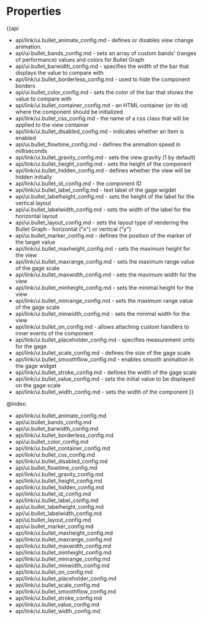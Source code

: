 Properties
==========

{{api
- api/link/ui.bullet_animate_config.md - defines or disables view change animation.
- api/ui.bullet_bands_config.md - sets an array of custom bands' (ranges of performance) values and colors for Bullet Graph
- api/ui.bullet_barwidth_config.md - specifies the width of the bar that displays the value to compare with
- api/link/ui.bullet_borderless_config.md - used to hide the component borders
- api/ui.bullet_color_config.md - sets the color of the bar that shows the value to compare with
- api/link/ui.bullet_container_config.md - an HTML container (or its id) where the component should be initialized
- api/link/ui.bullet_css_config.md - the name of a css class that will be applied to the view container
- api/link/ui.bullet_disabled_config.md - indicates whether an item is enabled
- api/ui.bullet_flowtime_config.md - defines the animation speed in milliseconds
- api/link/ui.bullet_gravity_config.md - sets the view gravity (1 by default)
- api/link/ui.bullet_height_config.md - sets the height of the component
- api/link/ui.bullet_hidden_config.md - defines whether the view will be hidden initially
- api/link/ui.bullet_id_config.md - the component ID
- api/link/ui.bullet_label_config.md - text label of the gage wigdet
- api/ui.bullet_labelheight_config.md - sets the height of the label for the vertical layout
- api/ui.bullet_labelwidth_config.md - sets the width of the label for the horizontal layout
- api/ui.bullet_layout_config.md - sets the layout type of rendering the Bullet Graph - horizontal ("x") or vertical ("y")
- api/ui.bullet_marker_config.md - defines the position of the marker of the target value
- api/link/ui.bullet_maxheight_config.md - sets the maximum height for the view
- api/link/ui.bullet_maxrange_config.md - sets the maximum range value of the gage scale
- api/link/ui.bullet_maxwidth_config.md - sets the maximum width for the view
- api/link/ui.bullet_minheight_config.md - sets the minimal height for the view
- api/link/ui.bullet_minrange_config.md - sets the maximum range value of the gage scale
- api/link/ui.bullet_minwidth_config.md - sets the minimal width for the view
- api/link/ui.bullet_on_config.md - allows attaching custom handlers to inner events of the component
- api/link/ui.bullet_placeholder_config.md - specifies measurement units for the gage
- api/link/ui.bullet_scale_config.md - defines the size of the gage scale
- api/link/ui.bullet_smoothflow_config.md - enables smooth animation in the gage widget
- api/link/ui.bullet_stroke_config.md - defines the width of the gage scale
- api/link/ui.bullet_value_config.md - sets the initial value to be displayed on the gage scale
- api/link/ui.bullet_width_config.md - sets the width of the component
}}

@index:
- api/link/ui.bullet_animate_config.md
- api/ui.bullet_bands_config.md
- api/ui.bullet_barwidth_config.md
- api/link/ui.bullet_borderless_config.md
- api/ui.bullet_color_config.md
- api/link/ui.bullet_container_config.md
- api/link/ui.bullet_css_config.md
- api/link/ui.bullet_disabled_config.md
- api/ui.bullet_flowtime_config.md
- api/link/ui.bullet_gravity_config.md
- api/link/ui.bullet_height_config.md
- api/link/ui.bullet_hidden_config.md
- api/link/ui.bullet_id_config.md
- api/link/ui.bullet_label_config.md
- api/ui.bullet_labelheight_config.md
- api/ui.bullet_labelwidth_config.md
- api/ui.bullet_layout_config.md
- api/ui.bullet_marker_config.md
- api/link/ui.bullet_maxheight_config.md
- api/link/ui.bullet_maxrange_config.md
- api/link/ui.bullet_maxwidth_config.md
- api/link/ui.bullet_minheight_config.md
- api/link/ui.bullet_minrange_config.md
- api/link/ui.bullet_minwidth_config.md
- api/link/ui.bullet_on_config.md
- api/link/ui.bullet_placeholder_config.md
- api/link/ui.bullet_scale_config.md
- api/link/ui.bullet_smoothflow_config.md
- api/link/ui.bullet_stroke_config.md
- api/link/ui.bullet_value_config.md
- api/link/ui.bullet_width_config.md

